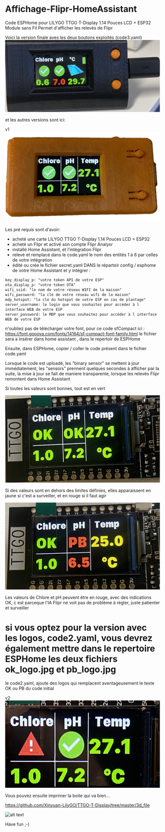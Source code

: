 # Affichage-Flipr-HomeAssistant
Code ESPHome pour LILYGO TTGO T-Display 1.14 Pouces LCD + ESP32 Module sans Fil  Permet d'afficher les relevés de Flipr

Voici la version finale aves les deux boutons exploités (code3.yaml)
![alt text](https://github.com/SocrateMobile/Affichage-Flipr-HomeAssistant/blob/main/IMG-1884.jpg?raw=true)

 
 et les autres versions sont ici: 
 
v1  
![alt text](https://github.com/SocrateMobile/Affichage-Flipr-HomeAssistant/blob/main/avecbox.jpg?raw=true)


Les pré requis sont d'avoir:
- acheté une carte LILYGO TTGO T-Display 1.14 Pouces LCD + ESP32
- acheté un Flipr et activé son compte Flipr Analysr
- installé Home Assistant, et l'intégration Flipr
- relevé et remplacé dans le code.yaml le nom des entités 1 à 6 par celles de votre intégration
- édité ou crée le fichier secret.yaml DANS le répartoir config / esphome de votre Home Assistant
et y intégrer :
```
key_display_p: "votre token API de votre ESP"
ota_display_p: "votre token OTA"
wifi_ssid: "le nom de votre réseau WIFI de la maison"
wifi_password: "la clé de votre réseau wifi de la maison"
mdp_hotspot: "la clé du hotspot de votre ESP en cas de plantage"
server_username: le login que vous souhaitez pour accéder à l interface WEB de votre ESP
server_password: le MDP que vous souhaitez pour accéder à l interface WEB de votre ESP
```
n'oubliez pas de télécharger votre font, pour ce code sfCompact ici : https://font.gooova.com/fonts/14164/sf-compact-font-family.html
le fichier sera a insérer dans home assistant , dans le repertoir de ESPHome


Ensuite, dans ESPHome, copier / coller le code présent dans le fichier code.yaml

Lorsque le code est uploadé, les "binary sensor" se mettent à jour immédiatement, les "sensors" prennent quelques secondes à afficher
par la suite, la mise à jour se fait de maniere transparente, lorsque les relevés Flipr remontent dans Home Assistant

Si toutes les valeurs sont bonnes, tout est en vert

![alt text](https://github.com/SocrateMobile/Affichage-Flipr-HomeAssistant/blob/main/view_ok.jpg?raw=true)

Si des valeurs sont en dehors des limites définies, elles apparaissent en jaune si c'est a surveiller, et en rouge si il faut agir

![alt text](https://github.com/SocrateMobile/Affichage-Flipr-HomeAssistant/blob/main/view_pb.jpg?raw=true)

Les valeurs de Chlore et pH peuvent être en rouge, avec des indications OK, c est parceque l'IA Flipr ne voit pas de problème à régler,
juste patienter et surveiller 

# si vous optez pour la version avec les logos, code2.yaml, vous devrez également mettre dans le repertoire ESPHome les deux fichiers ok_logo.jpg et pb_logo.jpg 

le code2.yaml, ajoute des logos qui remplacent aventageusement le texte OK ou PB du code initial

v2
![alt text](https://github.com/SocrateMobile/Affichage-Flipr-HomeAssistant/blob/main/aveclogo.jpg?raw=true)

Vous pouvez ensuite imprimer la boite qui va bien... 

https://github.com/Xinyuan-LilyGO/TTGO-T-Display/tree/master/3d_file

![alt text](https://github.com/Xinyuan-LilyGO/TTGO-T-Display/raw/master/image/image4.jpg)





Have fun ;-)
